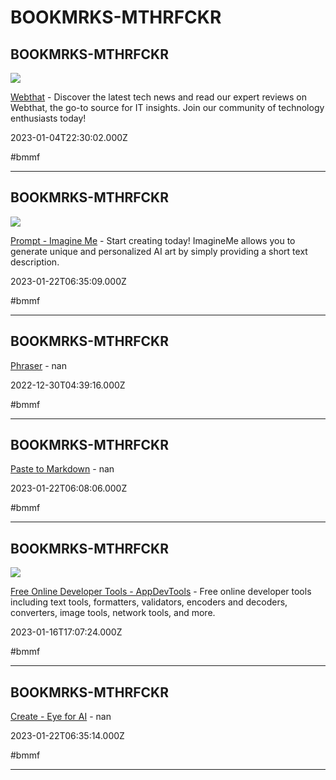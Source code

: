 # BOOKMRKS-MTHRFCKR

## BOOKMRKS-MTHRFCKR

![](https://webthat.io/wp-content/uploads/2023/04/Screenshot_3.png)

[Webthat](https://www.webthat.io) - Discover the latest tech news and read our expert reviews on Webthat, the go-to source for IT insights. Join our community of technology enthusiasts today!

2023-01-04T22:30:02.000Z

#bmmf

---

## BOOKMRKS-MTHRFCKR

![](https://imagineme-ai.b-cdn.net/wp-content/uploads/2023/02/Confetti.gif)

[Prompt - Imagine Me](https://imagineme.app/prompt?nsl_bypass_cache=2759eb03efe297d1b54566143803d3b3) - Start creating today! ImagineMe allows you to generate unique and personalized AI art by simply providing a short text description.

2023-01-22T06:35:09.000Z

#bmmf

---

## BOOKMRKS-MTHRFCKR

[Phraser](https://phraser.tech/models) - nan

2022-12-30T04:39:16.000Z

#bmmf

---

## BOOKMRKS-MTHRFCKR

[Paste to Markdown](https://euangoddard.github.io/clipboard2markdown) - nan

2023-01-22T06:08:06.000Z

#bmmf

---

## BOOKMRKS-MTHRFCKR

![](https://appdevtools.com/img/appdevtools-og.png)

[Free Online Developer Tools - AppDevTools](https://appdevtools.com) - Free online developer tools including text tools, formatters, validators, encoders and decoders, converters, image tools, network tools, and more.

2023-01-16T17:07:24.000Z

#bmmf

---

## BOOKMRKS-MTHRFCKR

[Create - Eye for AI](https://eyeforai.xyz/dashboard) - nan

2023-01-22T06:35:14.000Z

#bmmf

---

